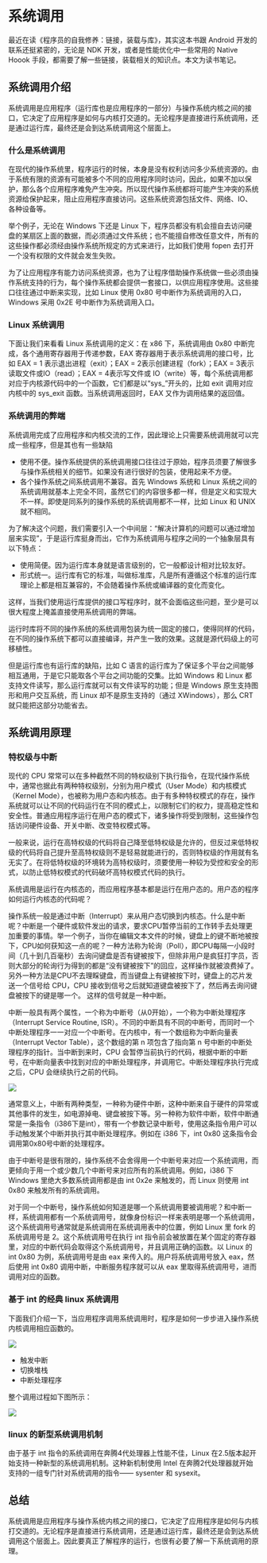 # 系统调用
最近在读《程序员的自我修养：链接，装载与库》，其实这本书跟 Android 开发的联系还挺紧密的，无论是 NDK 开发，或者是性能优化中一些常用的 Native Hoook 手段，都需要了解一些链接，装载相关的知识点。本文为读书笔记。

## 系统调用介绍
系统调用是应用程序（运行库也是应用程序的一部分）与操作系统内核之间的接口，它决定了应用程序是如何与内核打交道的。无论程序是直接进行系统调用，还是通过运行库，最终还是会到达系统调用这个层面上。

### 什么是系统调用
在现代的操作系统里，程序运行的时候，本身是没有权利访问多少系统资源的。由于系统有限的资源有可能被多个不同的应用程序同时访问，因此，如果不加以保护，那么各个应用程序难免产生冲突。所以现代操作系统都将可能产生冲突的系统资源给保护起来，阻止应用程序直接访问。这些系统资源包括文件、网络、IO、各种设备等。

举个例子，无论在 Windows 下还是 Linux 下，程序员都没有机会擅自去访问硬盘的某扇区上面的数据，而必须通过文件系统；也不能擅自修改任意文件，所有的这些操作都必须经由操作系统所规定的方式来进行，比如我们使用 fopen 去打开一个没有权限的文件就会发生失败。

为了让应用程序有能力访问系统资源，也为了让程序借助操作系统做一些必须由操作系统支持的行为，每个操作系统都会提供一套接口，以供应用程序使用。这些接口往往通过中断来实现，比如 Linux 使用 0x80 号中断作为系统调用的入口，Windows 采用 0x2E 号中断作为系统调用入口。

### Linux 系统调用
下面让我们来看看 Linux 系统调用的定义：在 x86 下，系统调用由 0x80 中断完成，各个通用寄存器用于传递参数，EAX 寄存器用于表示系统调用的接口号，比如 EAX = 1 表示退出进程（exit）；EAX = 2表示创建进程（fork）；EAX = 3表示读取文件或IO（read）；EAX = 4表示写文件或 IO（write）等，每个系统调用都对应于内核源代码中的一个函数，它们都是以“sys_”开头的，比如 exit 调用对应内核中的 sys_exit 函数。当系统调用返回时，EAX 又作为调用结果的返回值。

### 系统调用的弊端
系统调用完成了应用程序和内核交流的工作，因此理论上只需要系统调用就可以完成一些程序，但是其也有一些缺陷

- 使用不便。操作系统提供的系统调用接口往往过于原始，程序员须要了解很多与操作系统相关的细节。如果没有进行很好的包装，使用起来不方便。
- 各个操作系统之间系统调用不兼容。首先 Windows 系统和 Linux 系统之间的系统调用就基本上完全不同，虽然它们的内容很多都一样，但是定义和实现大不一样。即使是同系列的操作系统的系统调用都不一样，比如 Linux 和 UNIX 就不相同。

为了解决这个问题，我们需要引入一个中间层：“解决计算机的问题可以通过增加层来实现”，于是运行库挺身而出，它作为系统调用与程序之间的一个抽象层具有以下特点：

- 使用简便。因为运行库本身就是语言级别的，它一般都设计相对比较友好。
- 形式统一。运行库有它的标准，叫做标准库，凡是所有遵循这个标准的运行库理论上都是相互兼容的，不会随着操作系统或编译器的变化而变化。

这样，当我们使用运行库提供的接口写程序时，就不会面临这些问题，至少是可以很大程度上掩盖直接使用系统调用的弊端。

运行时库将不同的操作系统的系统调用包装为统一固定的接口，使得同样的代码，在不同的操作系统下都可以直接编译，并产生一致的效果。这就是源代码级上的可移植性。

但是运行库也有运行库的缺陷，比如 C 语言的运行库为了保证多个平台之间能够相互通用，于是它只能取各个平台之间功能的交集。比如 Windows 和 Linux 都支持文件读写，那么运行库就可以有文件读写的功能；但是 Windows 原生支持图形和用户交互系统，而 Linux 却不是原生支持的（通过 XWindows），那么 CRT 就只能把这部分功能省去。

## 系统调用原理
### 特权级与中断
现代的 CPU 常常可以在多种截然不同的特权级别下执行指令，在现代操作系统中，通常也据此有两种特权级别，分别为用户模式（User Mode）和内核模式（Kernel Mode），也被称为用户态和内核态。由于有多种特权模式的存在，操作系统就可以让不同的代码运行在不同的模式上，以限制它们的权力，提高稳定性和安全性。普通应用程序运行在用户态的模式下，诸多操作将受到限制，这些操作包括访问硬件设备、开关中断、改变特权模式等。

一般来说，运行在高特权级的代码将自己降至低特权级是允许的，但反过来低特权级的代码将自己提升至高特权级则不是轻易就能进行的，否则特权级的作用就有名无实了。在将低特权级的环境转为高特权级时，须要使用一种较为受控和安全的形式，以防止低特权模式的代码破坏高特权模式代码的执行。

系统调用是运行在内核态的，而应用程序基本都是运行在用户态的。用户态的程序如何运行内核态的代码呢？

操作系统一般是通过中断（Interrupt）来从用户态切换到内核态。什么是中断呢？中断是一个硬件或软件发出的请求，要求CPU暂停当前的工作转手去处理更加重要的事情。举一个例子，当你在编辑文本文件的时候，键盘上的键不断地被按下，CPU如何获知这一点的呢？一种方法称为轮询（Poll），即CPU每隔一小段时间（几十到几百毫秒）去询问键盘是否有键被按下，但除非用户是疯狂打字员，否则大部分的轮询行为得到的都是“没有键被按下”的回应，这样操作就被浪费掉了。另外一种方法是CPU不去理睬键盘，而当键盘上有键被按下时，键盘上的芯片发送一个信号给 CPU，CPU 接收到信号之后就知道键盘被按下了，然后再去询问键盘被按下的键是哪一个。 这样的信号就是一种中断。

中断一般具有两个属性，一个称为中断号（从0开始），一个称为中断处理程序（Interrupt Service Routine, ISR）。不同的中断具有不同的中断号，而同时一个中断处理程序一一对应一个中断号。在内核中，有一个数组称为中断向量表（Interrupt Vector Table），这个数组的第 n 项包含了指向第 n 号中断的中断处理程序的指针。当中断到来时，CPU 会暂停当前执行的代码，根据中断的中断号，在中断向量表中找到对应的中断处理程序，并调用它。中断处理程序执行完成之后，CPU 会继续执行之前的代码。

![](https://raw.gitmirror.com/RicardoJiang/resource/main/2023/september/p5.jpg)

通常意义上，中断有两种类型，一种称为硬件中断，这种中断来自于硬件的异常或其他事件的发生，如电源掉电、键盘被按下等。另一种称为软件中断，软件中断通常是一条指令（i386下是int），带有一个参数记录中断号，使用这条指令用户可以手动触发某个中断并执行其中断处理程序。例如在 i386 下，int 0x80 这条指令会调用第0x80号中断的处理程序。

由于中断号是很有限的，操作系统不会舍得用一个中断号来对应一个系统调用，而更倾向于用一个或少数几个中断号来对应所有的系统调用。例如，i386 下 Windows 里绝大多数系统调用都是由 int 0x2e 来触发的，而 Linux 则使用 int 0x80 来触发所有的系统调用。

对于同一个中断号，操作系统如何知道是哪一个系统调用要被调用呢？和中断一样，系统调用都有一个系统调用号，就像身份标识一样来表明是哪一个系统调用，这个系统调用号通常就是系统调用在系统调用表中的位置，例如 Linux 里 fork 的系统调用号是 2。这个系统调用号在执行 int 指令前会被放置在某个固定的寄存器里，对应的中断代码会取得这个系统调用号，并且调用正确的函数。以 Linux 的 int 0x80 为例，系统调用号是由 eax 来传入的。用户将系统调用号放入 eax，然后使用 int 0x80 调用中断，中断服务程序就可以从 eax 里取得系统调用号，进而调用对应的函数。

### 基于 int 的经典 linux 系统调用
下面我们介绍一下，当应用程序调用系统调用时，程序是如何一步步进入操作系统内核调用相应函数的。

![](https://raw.gitmirror.com/RicardoJiang/resource/main/2023/september/p6.png)

- 触发中断
- 切换堆栈
- 中断处理程序

整个调用过程如下图所示：

![](https://raw.gitmirror.com/RicardoJiang/resource/main/2023/september/p7.png)

### linux 的新型系统调用机制
由于基于 int 指令的系统调用在奔腾4代处理器上性能不佳，Linux 在2.5版本起开始支持一种新型的系统调用机制。这种新机制使用 Intel 在奔腾2代处理器就开始支持的一组专门针对系统调用的指令—— sysenter 和 sysexit。

## 总结
系统调用是应用程序与操作系统内核之间的接口，它决定了应用程序是如何与内核打交道的。无论程序是直接进行系统调用，还是通过运行库，最终还是会到达系统调用这个层面上。因此要真正了解程序的运行，也很有必要了解一下系统调用的原理。